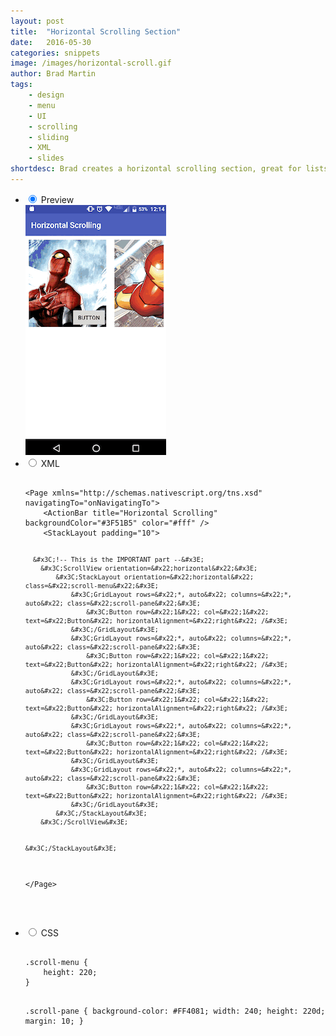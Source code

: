 ```yaml
---
layout: post
title:  "Horizontal Scrolling Section"
date:   2016-05-30
categories: snippets
image: /images/horizontal-scroll.gif
author: Brad Martin
tags: 
    - design
    - menu
    - UI
    - scrolling
    - sliding
    - XML
    - slides
shortdesc: Brad creates a horizontal scrolling section, great for lists and menus.
---
```

<ul class="tabs clearfix">
  <li>
    <input type="radio" name="tabs" id="tab1" checked />
    <label for="tab1">Preview</label>
    <div id="tab-content1" class="tab-content">
        <img src="/images/horizontal-scroll.gif">
    </div>
  </li>
  <li>
    <input type="radio" name="tabs" id="tab2" />
    <label for="tab2">XML</label>
    <div id="tab-content2" class="tab-content">
      <pre class="language-html">
        <code>
&#x3C;Page xmlns=&#x22;http://schemas.nativescript.org/tns.xsd&#x22; navigatingTo=&#x22;onNavigatingTo&#x22;&#x3E;
    &#x3C;ActionBar title=&#x22;Horizontal Scrolling&#x22; backgroundColor=&#x22;#3F51B5&#x22; color=&#x22;#fff&#x22; /&#x3E;
    &#x3C;StackLayout padding=&#x22;10&#x22;&#x3E;
      
      
      &#x3C;!-- This is the IMPORTANT part --&#x3E;
        &#x3C;ScrollView orientation=&#x22;horizontal&#x22;&#x3E;
            &#x3C;StackLayout orientation=&#x22;horizontal&#x22; class=&#x22;scroll-menu&#x22;&#x3E;
                &#x3C;GridLayout rows=&#x22;*, auto&#x22; columns=&#x22;*, auto&#x22; class=&#x22;scroll-pane&#x22;&#x3E;
                    &#x3C;Button row=&#x22;1&#x22; col=&#x22;1&#x22; text=&#x22;Button&#x22; horizontalAlignment=&#x22;right&#x22; /&#x3E;
                &#x3C;/GridLayout&#x3E;
                &#x3C;GridLayout rows=&#x22;*, auto&#x22; columns=&#x22;*, auto&#x22; class=&#x22;scroll-pane&#x22;&#x3E;
                    &#x3C;Button row=&#x22;1&#x22; col=&#x22;1&#x22; text=&#x22;Button&#x22; horizontalAlignment=&#x22;right&#x22; /&#x3E;
                &#x3C;/GridLayout&#x3E;
                &#x3C;GridLayout rows=&#x22;*, auto&#x22; columns=&#x22;*, auto&#x22; class=&#x22;scroll-pane&#x22;&#x3E;
                    &#x3C;Button row=&#x22;1&#x22; col=&#x22;1&#x22; text=&#x22;Button&#x22; horizontalAlignment=&#x22;right&#x22; /&#x3E;
                &#x3C;/GridLayout&#x3E;
                &#x3C;GridLayout rows=&#x22;*, auto&#x22; columns=&#x22;*, auto&#x22; class=&#x22;scroll-pane&#x22;&#x3E;
                    &#x3C;Button row=&#x22;1&#x22; col=&#x22;1&#x22; text=&#x22;Button&#x22; horizontalAlignment=&#x22;right&#x22; /&#x3E;
                &#x3C;/GridLayout&#x3E;
                &#x3C;GridLayout rows=&#x22;*, auto&#x22; columns=&#x22;*, auto&#x22; class=&#x22;scroll-pane&#x22;&#x3E;
                    &#x3C;Button row=&#x22;1&#x22; col=&#x22;1&#x22; text=&#x22;Button&#x22; horizontalAlignment=&#x22;right&#x22; /&#x3E;
                &#x3C;/GridLayout&#x3E;
            &#x3C;/StackLayout&#x3E;
        &#x3C;/ScrollView&#x3E;
      
      
    &#x3C;/StackLayout&#x3E;
&#x3C;/Page&#x3E;        
		</code>
      </pre>
    </div>
  </li>
  
  
  <li>
    <input type="radio" name="tabs" id="tab3" />
    <label for="tab3">CSS</label>
    <div id="tab-content3" class="tab-content">
      <pre class="language-css">
        <code>
.scroll-menu {
    height: 220;
}

.scroll-pane {
    background-color: #FF4081;
    width: 240;
    height: 220d;
    margin: 10;
}
		</code>
      </pre>
    </div>
  </li>
  
    
</ul>
